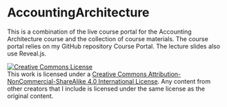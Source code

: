 # AccountingArchitecture
This is a combination of the live course portal for the Accounting Architecture course and the collection of course materials. The course portal relies on my GitHub repository Course Portal. The lecture slides also use Reveal.js.

<a rel="license" href="http://creativecommons.org/licenses/by-nc-sa/4.0/"><img alt="Creative Commons License" style="border-width:0" src="https://i.creativecommons.org/l/by-nc-sa/4.0/88x31.png" /></a><br />This work is licensed under a <a rel="license" href="http://creativecommons.org/licenses/by-nc-sa/4.0/">Creative Commons Attribution-NonCommercial-ShareAlike 4.0 International License</a>. Any content from other creators that I include is licensed under the same license as the original content.

